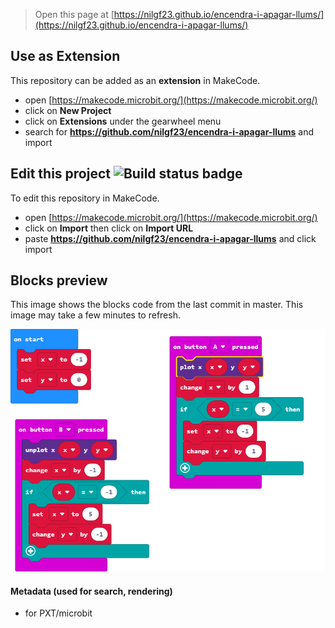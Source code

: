 
> Open this page at [https://nilgf23.github.io/encendra-i-apagar-llums/](https://nilgf23.github.io/encendra-i-apagar-llums/)

## Use as Extension

This repository can be added as an **extension** in MakeCode.

* open [https://makecode.microbit.org/](https://makecode.microbit.org/)
* click on **New Project**
* click on **Extensions** under the gearwheel menu
* search for **https://github.com/nilgf23/encendra-i-apagar-llums** and import

## Edit this project ![Build status badge](https://github.com/nilgf23/encendra-i-apagar-llums/workflows/MakeCode/badge.svg)

To edit this repository in MakeCode.

* open [https://makecode.microbit.org/](https://makecode.microbit.org/)
* click on **Import** then click on **Import URL**
* paste **https://github.com/nilgf23/encendra-i-apagar-llums** and click import

## Blocks preview

This image shows the blocks code from the last commit in master.
This image may take a few minutes to refresh.

![A rendered view of the blocks](https://github.com/nilgf23/encendra-i-apagar-llums/raw/master/.github/makecode/blocks.png)

#### Metadata (used for search, rendering)

* for PXT/microbit
<script src="https://makecode.com/gh-pages-embed.js"></script><script>makeCodeRender("{{ site.makecode.home_url }}", "{{ site.github.owner_name }}/{{ site.github.repository_name }}");</script>
